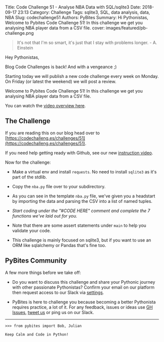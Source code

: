 Title: Code Challenge 51 - Analyse NBA Data with SQL/sqlite3
Date: 2018-09-17 23:13
Category: Challenge
Tags: sqlite3, SQL, data analysis, data, NBA
Slug: codechallenge51
Authors: PyBites
Summary: Hi Pythonistas, Welcome to Pybites Code Challenge 51! In this challenge we get you analysing NBA player data from a CSV file.
cover: images/featured/pb-challenge.png

> It's not that I'm so smart, it's just that I stay with problems longer. - A. Einstein

Hey Pythonistas,

Blog Code Challenges is back! And with a vengeance ;)

Starting today we will publish a new code challenge every week on Monday. On Friday (or latest the weekend) we will post a review.

Welcome to Pybites Code Challenge 51! In this challenge we get you analysing NBA player data from a CSV file.

You can watch the [video overview here](https://www.youtube.com/watch?v=2jeuMMU1a_o).


## The Challenge

If you are reading this on our blog head over to [https://codechalleng.es/challenges/51](https://codechalleng.es/challenges/51).

If you need help getting ready with Github, see our new [instruction video](https://youtu.be/vJsyLSZxqVw).
<br>

Now for the challenge: 

- Make a virtual env and install `requests`. No need to install `sqlite3` as it's part of the stdlib.

- Copy the `nba.py` file over to your subdirectory.

- As you can see in the template `nba.py` file, we've given you a headstart by importing the data and parsing the CSV into a list of named tuples.

- *Start coding under the "#CODE HERE" comment and complete the 7 functions we've laid out for you.*

- Note that there are some assert statements under `main` to help you validate your code.

- This challenge is mainly focused on sqlite3, but if you want to use an ORM like sqlalchemy or Pandas that's fine too.


## PyBites Community

A few more things before we take off:

* Do you want to discuss this challenge and share your Pythonic journey with other passionate Pythonistas? Confirm your email on our platform then request access to our Slack via [settings](https://codechalleng.es/settings/).

* PyBites is here to challenge you because becoming a better Pythonista requires practice, a lot of it. For any feedback, issues or ideas use [GH Issues](https://github.com/pybites/challenges/issues), [tweet us](https://twitter.com/pybites) or ping us on our Slack.

---

	>>> from pybites import Bob, Julian

	Keep Calm and Code in Python!
